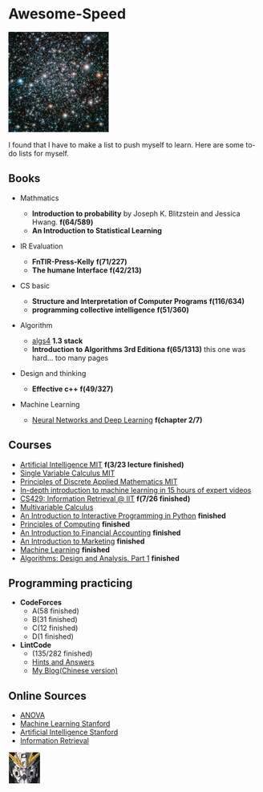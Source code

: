 # Awesome-Speed

<img src="https://github.com/Byelaney/AwesomeSpeed/blob/master/hubble_friday_06032016.jpg" width="200" height="200" />

I found that I have to make a list to push myself to learn. Here are some to-do lists for myself.

## Books

- Mathmatics
    - **Introduction to probability** by Joseph K. Blitzstein and Jessica Hwang. **f(64/589)**
    - **An Introduction to Statistical Learning**

- IR Evaluation
    - **FnTIR-Press-Kelly** **f(71/227)**
    - **The humane Interface** **f(42/213)**

- CS basic
    - **Structure and Interpretation of Computer Programs** **f(116/634)**
    - **programming collective intelligence** **f(51/360)**

- Algorithm
    - [algs4](http://algs4.cs.princeton.edu/home/) **1.3 stack**
    - **Introduction to Algorithms 3rd Editiona** **f(65/1313)** this one was hard... too many pages

- Design and thinking
    - **Effective c++** **f(49/327)**

- Machine Learning
    - [Neural Networks and Deep Learning](http://neuralnetworksanddeeplearning.com/chap2.html) **f(chapter 2/7)**


## Courses

- [Artificial Intelligence MIT](http://ocw.mit.edu/courses/electrical-engineering-and-computer-science/6-034-artificial-intelligence-fall-2010/calendar/) **f(3/23 lecture finished)**
- [Single Variable Calculus MIT](http://ocw.mit.edu/courses/mathematics/18-01sc-single-variable-calculus-fall-2010/unit-3-the-definite-integral-and-its-applications/part-c-average-value-probability-and-numerical-integration/problem-set-8/)
- [Principles of Discrete Applied Mathematics MIT](http://ocw.mit.edu/courses/mathematics/18-310-principles-of-discrete-applied-mathematics-fall-2013/calendar/)
- [In-depth introduction to machine learning in 15 hours of expert videos](http://www.r-bloggers.com/in-depth-introduction-to-machine-learning-in-15-hours-of-expert-videos/)
- [CS429: Information Retrieval @ IIT](https://github.com/iit-cs429/main) **f(7/26 finished)**
- [Multivariable Calculus](http://www.math.harvard.edu/archive/21a_spring_09/homework.html)
- [An Introduction to Interactive Programming in Python](https://www.coursera.org/learn/interactive-python-1) **finished**
- [Principles of Computing](https://www.coursera.org) **finished**
- [An Introduction to Financial Accounting](https://www.coursera.org/learn/wharton-accounting) **finished**
- [An Introduction to Marketing](https://www.coursera.org/learn/wharton-marketing) **finished**
- [Machine Learning](https://www.coursera.org/course/ml) **finished**
- [Algorithms: Design and Analysis, Part 1](https://www.coursera.org/learn/algorithm-design-analysis) **finished**


## Programming practicing

- **CodeForces**
    - A(58 finished)
    - B(31 finished)
    - C(12 finished)
    - D(1 finished)
- **LintCode**
    - (135/282 finished)
    - [Hints and Answers](http://www.jiuzhang.com/solutions/)
    - [My Blog(Chinese version)](http://byelaney.github.io/)
    
## Online Sources

- [ANOVA](http://sphweb.bumc.bu.edu/otlt/MPH-Modules/BS/BS704_HypothesisTesting-ANOVA/BS704_HypothesisTesting-Anova_print.html)
- [Machine Learning Stanford](http://ufldl.stanford.edu/wiki/index.php/Main_Page)
- [Artificial Intelligence Stanford](http://stanford.edu/~cpiech/cs221/index.html)
- [Information Retrieval](http://nlp.stanford.edu/IR-book/information-retrieval.html)


<img src="https://github.com/Byelaney/AwesomeSpeed/blob/master/favicon.ico"/>
